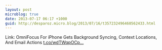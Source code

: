```yaml
---
layout: post
microblog: true
date: 2013-07-17 06:17 +1000
guid: http://desparoz.micro.blog/2013/07/16/t357232496460562433.html
---
```

Link: OmniFocus For iPhone Gets Background Syncing, Context Locations, And Email Actions [t.co/wdTWqpOCp...](http://t.co/wdTWqpOCpl)
